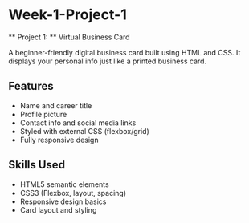 # Week-1-Project-1

** Project 1: ** Virtual Business Card

A beginner-friendly digital business card built using HTML and CSS. It displays your personal info just like a printed business card.

## Features
- Name and career title
- Profile picture
- Contact info and social media links
- Styled with external CSS (flexbox/grid)
- Fully responsive design

## Skills Used
- HTML5 semantic elements
- CSS3 (Flexbox, layout, spacing)
- Responsive design basics
- Card layout and styling

